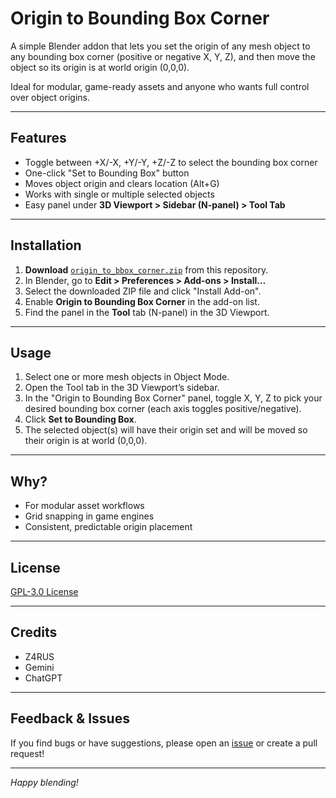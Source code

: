 # Origin to Bounding Box Corner

A simple Blender addon that lets you set the origin of any mesh object to any bounding box corner (positive or negative X, Y, Z), and then move the object so its origin is at world origin (0,0,0).

Ideal for modular, game-ready assets and anyone who wants full control over object origins.

---

## Features

- Toggle between +X/-X, +Y/-Y, +Z/-Z to select the bounding box corner
- One-click "Set to Bounding Box" button
- Moves object origin and clears location (Alt+G)
- Works with single or multiple selected objects
- Easy panel under **3D Viewport > Sidebar (N-panel) > Tool Tab**

---

## Installation

1. **Download** [`origin_to_bbox_corner.zip`](./origin_to_bbox_corner.zip) from this repository.
2. In Blender, go to **Edit > Preferences > Add-ons > Install…**
3. Select the downloaded ZIP file and click "Install Add-on".
4. Enable **Origin to Bounding Box Corner** in the add-on list.
5. Find the panel in the **Tool** tab (N-panel) in the 3D Viewport.

---

## Usage

1. Select one or more mesh objects in Object Mode.
2. Open the Tool tab in the 3D Viewport’s sidebar.
3. In the "Origin to Bounding Box Corner" panel, toggle X, Y, Z to pick your desired bounding box corner (each axis toggles positive/negative).
4. Click **Set to Bounding Box**.
5. The selected object(s) will have their origin set and will be moved so their origin is at world (0,0,0).

---

## Why?

- For modular asset workflows
- Grid snapping in game engines
- Consistent, predictable origin placement

---

## License

[GPL-3.0 License](./LICENSE)

---

## Credits

- Z4RUS
- Gemini
- ChatGPT

---

## Feedback & Issues

If you find bugs or have suggestions, please open an [issue](https://github.com/Z4RU5/origin-to-bbox-corner/issues) or create a pull request!

---

*Happy blending!*

